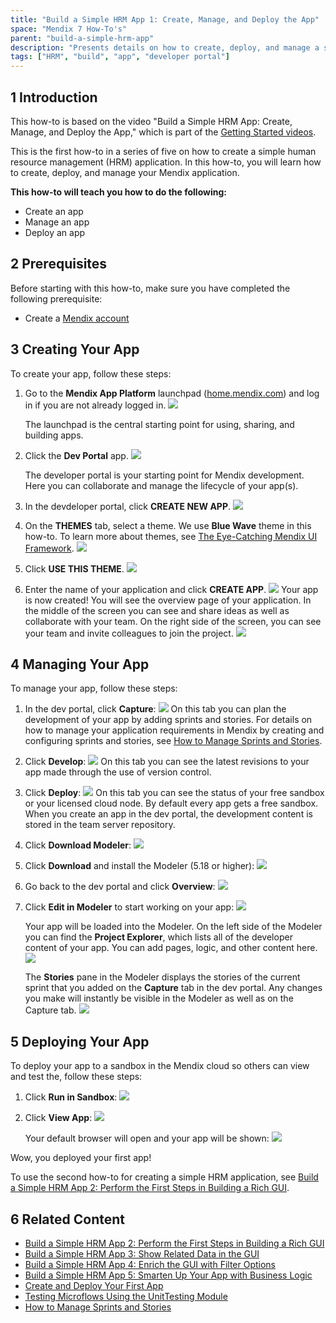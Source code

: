 ```yaml
---
title: "Build a Simple HRM App 1: Create, Manage, and Deploy the App"
space: "Mendix 7 How-To's"
parent: "build-a-simple-hrm-app"
description: "Presents details on how to create, deploy, and manage a simple HRM app."
tags: ["HRM", "build", "app", "developer portal"]
---
```


## 1 Introduction

This how-to is based on the video "Build a Simple HRM App: Create, Manage, and Deploy the App," which is part of the [Getting Started videos](http://gettingstarted.mendixcloud.com/link/courses/gettingstarted).

This is the first how-to in a series of five on how to create a simple human resource management (HRM) application. In this how-to, you will learn how to create, deploy, and manage your Mendix application.

**This how-to will teach you how to do the following:**

* Create an app
* Manage an app
* Deploy an app

## 2 Prerequisites

Before starting with this how-to, make sure you have completed the following prerequisite:

* Create a [Mendix account](https://www.mendix.com/try-now/?utm_source=documentation&utm_medium=community&utm_campaign=signup)

## 3 Creating Your App

To create your app, follow these steps:

1. Go to the **Mendix App Platform** launchpad ([home.mendix.com](http://home.mendix.com)) and log in if you are not already logged in.
    ![](attachments/18448672/18580908.png)

    The launchpad is the central starting point for using, sharing, and building apps.
2. Click the **Dev Portal** app.
    ![](attachments/18448672/18580907.png)

    The developer portal is your starting point for Mendix development. Here you can collaborate and manage the lifecycle of your app(s).
3. In the devdeloper portal, click **CREATE NEW APP**.
    ![](attachments/18448672/18580906.png) 
4. On the **THEMES** tab, select a theme. We use **Blue Wave** theme in this how-to. To learn more about themes, see [The Eye-Catching Mendix UI Framework](https://www.mendix.com/blog/the-eye-catching-mendix-ui-framework/).
    ![](attachments/18448672/18580905.png) 
5. Click **USE THIS THEME**.
     ![](attachments/18448672/18580904.png)
6. Enter the name of your application and click **CREATE APP**.
    ![](attachments/18448672/18580903.png) 
Your app is now created! You will see the overview page of your application. In the middle of the screen you can see and share ideas as well as collaborate with your team. On the right side of the screen, you can see your team and invite colleagues to join the project.
    ![](attachments/18448672/18580902.png)

## 4 Managing Your App

To manage your app, follow these steps:

1. In the dev portal, click **Capture**:
    ![](attachments/18448672/18580900.png)
    On this tab you can plan the development of your app by adding sprints and stories. For details on how to manage your application requirements in Mendix by creating and configuring sprints and stories, see [How to Manage Sprints and Stories](/developerportal/collaborate/managing-your-application-requirements-with-mendix).
2. Click **Develop**:
    ![](attachments/18448672/18580899.png)
    On this tab you can see the latest revisions to your app made through the use of version control.
3. Click **Deploy**:
    ![](attachments/18448672/18580898.png)
    On this tab you can see the status of your free sandbox or your licensed cloud node. By default every app gets a free sandbox. When you create an app in the dev portal, the development content is stored in the team server repository.
4. Click **Download Modeler**:
    ![](attachments/18448672/18580897.png) 
5. Click **Download** and install the Modeler (5.18 or higher):
    ![](attachments/18448672/18580896.png) 
6. Go back to the dev portal and click **Overview**:
    ![](attachments/18448672/18580895.png) 
7. Click **Edit in Modeler** to start working on your app:
    ![](attachments/18448672/18580894.png)

    Your app will be loaded into the Modeler. On the left side of the Modeler you can find the **Project Explorer**, which lists all of the developer content of your app. You can add pages, logic, and other content here.
    ![](attachments/18448672/18580892.png)

    The **Stories** pane in the Modeler displays the stories of the current sprint that you added on the **Capture** tab in the dev portal. Any changes you make will instantly be visible in the Modeler as well as on the Capture tab.
    ![](attachments/18448672/18580891.png)

## 5 Deploying Your App

To deploy your app to a sandbox in the Mendix cloud so others can view and test the, follow these steps:

1. Click **Run in Sandbox**:
    ![](attachments/18448672/18580885.png)
2. Click **View App**:
    ![](attachments/18448672/18580884.png)

    Your default browser will open and your app will be shown:
    ![](attachments/18448672/18580886.png)

Wow, you deployed your first app!

To use the second how-to for creating a simple HRM application, see [Build a Simple HRM App 2: Perform the First Steps in Building a Rich GUI](build-a-simple-hrm-app-2-first-steps-in-building-a-rich-gui).

## 6 Related Content

* [Build a Simple HRM App 2: Perform the First Steps in Building a Rich GUI](build-a-simple-hrm-app-2-first-steps-in-building-a-rich-gui)
* [Build a Simple HRM App 3: Show Related Data in the GUI](build-a-simple-hrm-app-3-show-related-data-in-the-gui)
* [Build a Simple HRM App 4: Enrich the GUI with Filter Options](build-a-simple-hrm-app-4-enrich-the-gui-with-filter-options)
* [Build a Simple HRM App 5: Smarten Up Your App with Business Logic](build-a-simple-hrm-app-5-smarten-up-your-app-with-business-logic)
* [Create and Deploy Your First App](create-and-deploy-your-first-app)
* [Testing Microflows Using the UnitTesting Module](../testing/testing-microflows-using-the-unittesting-module)
* [How to Manage Sprints and Stories](/developerportal/collaborate/managing-your-application-requirements-with-mendix)
